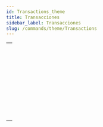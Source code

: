 ```yaml
---
id: Transactions_theme
title: Transacciones
sidebar_label: Transacciones
slug: /commands/theme/Transactions
---
```


|                                                                                                               |
| ------------------------------------------------------------------------------------------------------------- |
| [<!-- INCLUDE #_command_.Active transaction.Syntax -->](../../commands-legacy/active-transaction.md)<br/>     |
| [<!-- INCLUDE #_command_.CANCEL TRANSACTION.Syntax -->](../../commands-legacy/cancel-transaction.md)<br/>     |
| [<!-- INCLUDE #_command_.In transaction.Syntax -->](../../commands-legacy/in-transaction.md)<br/>             |
| [<!-- INCLUDE #_command_.RESUME TRANSACTION.Syntax -->](../../commands-legacy/resume-transaction.md)<br/>     |
| [<!-- INCLUDE #_command_.START TRANSACTION.Syntax -->](../../commands-legacy/start-transaction.md)<br/>       |
| [<!-- INCLUDE #_command_.SUSPEND TRANSACTION.Syntax -->](../../commands-legacy/suspend-transaction.md)<br/>   |
| [<!-- INCLUDE #_command_.Transaction level.Syntax -->](../../commands-legacy/transaction-level.md)<br/>       |
| [<!-- INCLUDE #_command_.VALIDATE TRANSACTION.Syntax -->](../../commands-legacy/validate-transaction.md)<br/> |
